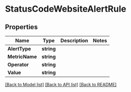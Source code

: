 # StatusCodeWebsiteAlertRule

## Properties

Name | Type | Description | Notes
------------ | ------------- | ------------- | -------------
**AlertType** | **string** |  | 
**MetricName** | **string** |  | 
**Operator** | **string** |  | 
**Value** | **string** |  | 

[[Back to Model list]](../README.md#documentation-for-models) [[Back to API list]](../README.md#documentation-for-api-endpoints) [[Back to README]](../README.md)


